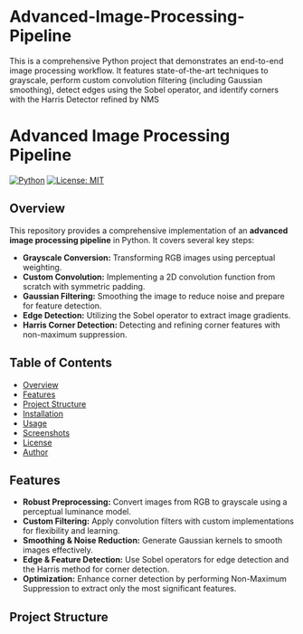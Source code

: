 # Advanced-Image-Processing-Pipeline
This is a comprehensive Python project that demonstrates an end-to-end image processing workflow. It features state-of-the-art techniques to grayscale, perform custom convolution filtering (including Gaussian smoothing), detect edges using the Sobel operator, and identify corners with the Harris Detector refined by NMS

# Advanced Image Processing Pipeline

[![Python](https://img.shields.io/badge/Python-3.x-blue?style=flat-square)](https://www.python.org/)
[![License: MIT](https://img.shields.io/badge/License-MIT-green?style=flat-square)](LICENSE)

## Overview
This repository provides a comprehensive implementation of an **advanced image processing pipeline** in Python. It covers several key steps:
- **Grayscale Conversion:** Transforming RGB images using perceptual weighting.
- **Custom Convolution:** Implementing a 2D convolution function from scratch with symmetric padding.
- **Gaussian Filtering:** Smoothing the image to reduce noise and prepare for feature detection.
- **Edge Detection:** Utilizing the Sobel operator to extract image gradients.
- **Harris Corner Detection:** Detecting and refining corner features with non-maximum suppression.

## Table of Contents
- [Overview](#overview)
- [Features](#features)
- [Project Structure](#project-structure)
- [Installation](#installation)
- [Usage](#usage)
- [Screenshots](#screenshots)
- [License](#license)
- [Author](#author)

## Features
- **Robust Preprocessing:** Convert images from RGB to grayscale using a perceptual luminance model.
- **Custom Filtering:** Apply convolution filters with custom implementations for flexibility and learning.
- **Smoothing & Noise Reduction:** Generate Gaussian kernels to smooth images effectively.
- **Edge & Feature Detection:** Use Sobel operators for edge detection and the Harris method for corner detection.
- **Optimization:** Enhance corner detection by performing Non-Maximum Suppression to extract only the most significant features.

## Project Structure

